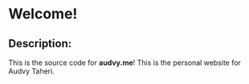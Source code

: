 # **Welcome!**

## Description:
This is the source code for **audvy.me**! This is the personal website for Audvy Taheri.
